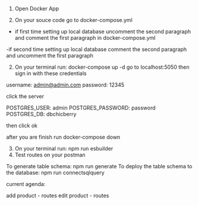 1. Open Docker App

2. On your souce code go to docker-compose.yml

- if first time setting up local database uncomment the second paragraph and comment the first paragraph in docker-compose.yml

-if second time setting up local database comment the second paragraph and uncomment the first paragraph

2.  On your terminal run: docker-compose up -d
    go to localhost:5050 then sign in with these credentials

username: admin@admin.com
password: 12345

click the server

POSTGRES_USER: admin
POSTGRES_PASSWORD: password
POSTGRES_DB: dbchicberry

then click ok

after you are finish run docker-compose down

3. On your terminal run: npm run esbuilder
4. Test routes on your postman

To generate table schema: npm run generate
To deploy the table schema to the database: npm run connectsqlquery

current agenda:

add product - routes
edit product - routes
